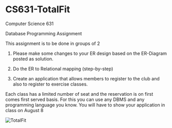 # CS631-TotalFit

Computer Science 631

Database Programming Assignment

This assignment is to be done in groups of 2

1. Please make some changes to your ER design based on the ER-Diagram posted as solution.

2. Do the ER to Relational mapping (step-by-step)

3. Create an application that allows members to register to the club and also to register to exercise classes.

Each class has a limited number of seat and the reservation is on first comes first served basis. For this you can use any DBMS and any programming language you know. You will have to show your application in class on August 8

![TotalFit](https://github.com/maryjng/CS631-TotalFit/assets/68235230/5f4b6879-807a-4c35-921e-debf346c16d5)
